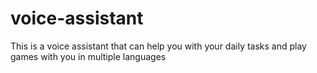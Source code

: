 # voice-assistant
This is a voice assistant that can help you with your daily tasks and play games with you in multiple languages
